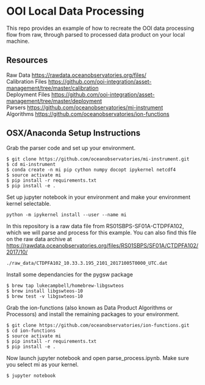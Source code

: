 # OOI Local Data Processing
This repo provides an example of how to recreate the OOI data processing flow from raw, through parsed to processed data product on your local machine.

## Resources
Raw Data https://rawdata.oceanobservatories.org/files/   
Calibration Files https://github.com/ooi-integration/asset-management/tree/master/calibration   
Deployment Files https://github.com/ooi-integration/asset-management/tree/master/deployment   
Parsers https://github.com/oceanobservatories/mi-instrument   
Algorithms https://github.com/oceanobservatories/ion-functions  


## OSX/Anaconda Setup Instructions

Grab the parser code and set up your environment.

```
$ git clone https://github.com/oceanobservatories/mi-instrument.git
$ cd mi-instrument
$ conda create -n mi pip cython numpy docopt ipykernel netcdf4
$ source activate mi
$ pip install -r requirements.txt
$ pip install -e .
```

Set up jupyter notebook in your environment and make your environment kernel selectable.

```
python -m ipykernel install --user --name mi
```


In this repository is a raw data file from RS01SBPS-SF01A-CTDPFA102, which we will parse and process for this example. You can also find this file on the raw data archive at https://rawdata.oceanobservatories.org/files/RS01SBPS/SF01A/CTDPFA102/2017/10/

```
./raw_data/CTDPFA102_10.33.3.195_2101_20171005T0000_UTC.dat
```

Install some dependancies for the pygsw package

```
$ brew tap lukecampbell/homebrew-libgswteos
$ brew install libgswteos-10
$ brew test -v libgswteos-10
```

Grab the ion-functions (also known as Data Product Algorithms or Processors) and install the remaining packages to your environment.

```
$ git clone https://github.com/oceanobservatories/ion-functions.git
$ cd ion-functions
$ source activate mi
$ pip install -r requirements.txt
$ pip install -e .
```

Now launch jupyter notebook and open parse_process.ipynb. Make sure you select mi as your kernel.

```
$ jupyter notebook
```